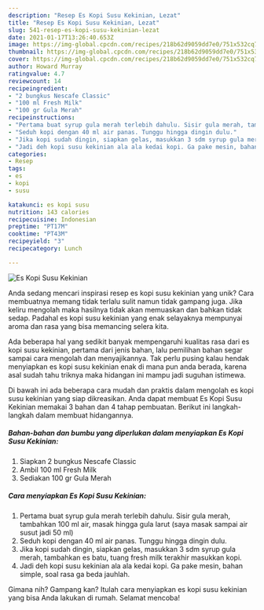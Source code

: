 ```yaml
---
description: "Resep Es Kopi Susu Kekinian, Lezat"
title: "Resep Es Kopi Susu Kekinian, Lezat"
slug: 541-resep-es-kopi-susu-kekinian-lezat
date: 2021-01-17T13:26:40.653Z
image: https://img-global.cpcdn.com/recipes/218b62d9059dd7e0/751x532cq70/es-kopi-susu-kekinian-foto-resep-utama.jpg
thumbnail: https://img-global.cpcdn.com/recipes/218b62d9059dd7e0/751x532cq70/es-kopi-susu-kekinian-foto-resep-utama.jpg
cover: https://img-global.cpcdn.com/recipes/218b62d9059dd7e0/751x532cq70/es-kopi-susu-kekinian-foto-resep-utama.jpg
author: Howard Murray
ratingvalue: 4.7
reviewcount: 14
recipeingredient:
- "2 bungkus Nescafe Classic"
- "100 ml Fresh Milk"
- "100 gr Gula Merah"
recipeinstructions:
- "Pertama buat syrup gula merah terlebih dahulu. Sisir gula merah, tambahkan 100 ml air, masak hingga gula larut (saya masak sampai air susut jadi 50 ml)"
- "Seduh kopi dengan 40 ml air panas. Tunggu hingga dingin dulu."
- "Jika kopi sudah dingin, siapkan gelas, masukkan 3 sdm syrup gula merah, tambahkan es batu, tuang fresh milk terakhir masukkan kopi."
- "Jadi deh kopi susu kekinian ala ala kedai kopi. Ga pake mesin, bahan simple, soal rasa ga beda jauhlah."
categories:
- Resep
tags:
- es
- kopi
- susu

katakunci: es kopi susu 
nutrition: 143 calories
recipecuisine: Indonesian
preptime: "PT17M"
cooktime: "PT43M"
recipeyield: "3"
recipecategory: Lunch

---
```



![Es Kopi Susu Kekinian](https://img-global.cpcdn.com/recipes/218b62d9059dd7e0/751x532cq70/es-kopi-susu-kekinian-foto-resep-utama.jpg)

Anda sedang mencari inspirasi resep es kopi susu kekinian yang unik? Cara membuatnya memang tidak terlalu sulit namun tidak gampang juga. Jika keliru mengolah maka hasilnya tidak akan memuaskan dan bahkan tidak sedap. Padahal es kopi susu kekinian yang enak selayaknya mempunyai aroma dan rasa yang bisa memancing selera kita.



Ada beberapa hal yang sedikit banyak mempengaruhi kualitas rasa dari es kopi susu kekinian, pertama dari jenis bahan, lalu pemilihan bahan segar sampai cara mengolah dan menyajikannya. Tak perlu pusing kalau hendak menyiapkan es kopi susu kekinian enak di mana pun anda berada, karena asal sudah tahu triknya maka hidangan ini mampu jadi suguhan istimewa.


Di bawah ini ada beberapa cara mudah dan praktis dalam mengolah es kopi susu kekinian yang siap dikreasikan. Anda dapat membuat Es Kopi Susu Kekinian memakai 3 bahan dan 4 tahap pembuatan. Berikut ini langkah-langkah dalam membuat hidangannya.

<!--inarticleads1-->

##### Bahan-bahan dan bumbu yang diperlukan dalam menyiapkan Es Kopi Susu Kekinian:

1. Siapkan 2 bungkus Nescafe Classic
1. Ambil 100 ml Fresh Milk
1. Sediakan 100 gr Gula Merah




<!--inarticleads2-->

##### Cara menyiapkan Es Kopi Susu Kekinian:

1. Pertama buat syrup gula merah terlebih dahulu. Sisir gula merah, tambahkan 100 ml air, masak hingga gula larut (saya masak sampai air susut jadi 50 ml)
1. Seduh kopi dengan 40 ml air panas. Tunggu hingga dingin dulu.
1. Jika kopi sudah dingin, siapkan gelas, masukkan 3 sdm syrup gula merah, tambahkan es batu, tuang fresh milk terakhir masukkan kopi.
1. Jadi deh kopi susu kekinian ala ala kedai kopi. Ga pake mesin, bahan simple, soal rasa ga beda jauhlah.




Gimana nih? Gampang kan? Itulah cara menyiapkan es kopi susu kekinian yang bisa Anda lakukan di rumah. Selamat mencoba!
